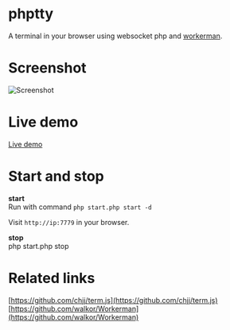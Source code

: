 # phptty
A terminal in your browser using websocket php and  [workerman](https://github.com/walkor/Workerman).

# Screenshot
![Screenshot](https://github.com/walkor/phptty/blob/master/Web/imgs/example.gif?raw=true)

# Live demo
[Live demo](http://45.55.93.159:7779/)

# Start and stop
**start**  
Run with command ```php start.php start -d```   

Visit ```http://ip:7779``` in your browser.

**stop**  
php start.php stop

# Related links
[https://github.com/chjj/term.js](https://github.com/chjj/term.js)    
[https://github.com/walkor/Workerman](https://github.com/walkor/Workerman)    

